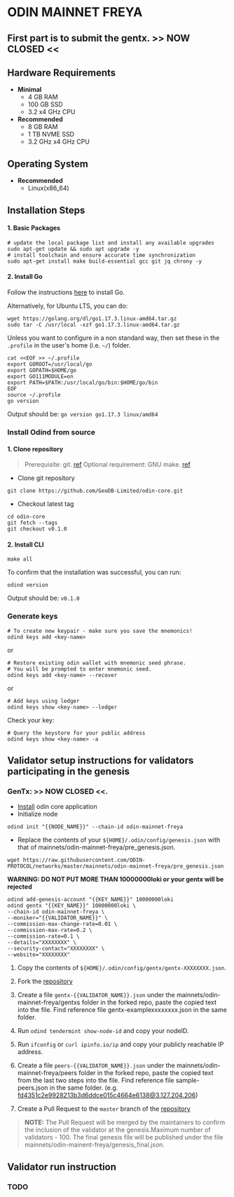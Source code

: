 # ODIN MAINNET FREYA

## First part is to submit the gentx. >> NOW CLOSED <<

## Hardware Requirements
* **Minimal**
    * 4 GB RAM
    * 100 GB SSD
    * 3.2 x4 GHz CPU
* **Recommended**
    * 8 GB RAM
    * 1 TB NVME SSD
    * 3.2 GHz x4 GHz CPU

## Operating System

* **Recommended**
    * Linux(x86_64)

## Installation Steps
#### 1. Basic Packages
```bash:
# update the local package list and install any available upgrades 
sudo apt-get update && sudo apt upgrade -y 
# install toolchain and ensure accurate time synchronization 
sudo apt-get install make build-essential gcc git jq chrony -y
```

#### 2. Install Go
Follow the instructions [here](https://golang.org/doc/install) to install Go.

Alternatively, for Ubuntu LTS, you can do:
```bash:
wget https://golang.org/dl/go1.17.3.linux-amd64.tar.gz
sudo tar -C /usr/local -xzf go1.17.3.linux-amd64.tar.gz
```

Unless you want to configure in a non standard way, then set these in the `.profile` in the user's home (i.e. `~/`) folder.

```bash:
cat <<EOF >> ~/.profile
export GOROOT=/usr/local/go
export GOPATH=$HOME/go
export GO111MODULE=on
export PATH=$PATH:/usr/local/go/bin:$HOME/go/bin
EOF
source ~/.profile
go version
```

Output should be: `go version go1.17.3 linux/amd64`


### Install Odind from source

#### 1. Clone repository

>Prerequisite: git. [ref](https://github.com/git/git)
>Optional requirement: GNU make. [ref](https://www.gnu.org/software/make/manual/html_node/index.html)
* Clone git repository
```shell
git clone https://github.com/GeoDB-Limited/odin-core.git
```
* Checkout latest tag
```shell
cd odin-core
git fetch --tags
git checkout v0.1.0
```
#### 2. Install CLI
```shell
make all
```
	
To confirm that the installation was successful, you can run:

```bash:
odind version
```
Output should be: `v0.1.0`

### Generate keys

```bash:
# To create new keypair - make sure you save the mnemonics!
odind keys add <key-name> 
```

or
```
# Restore existing odin wallet with mnemonic seed phrase. 
# You will be prompted to enter mnemonic seed. 
odind keys add <key-name> --recover
```
or
```
# Add keys using ledger
odind keys show <key-name> --ledger
```

Check your key:
```
# Query the keystore for your public address 
odind keys show <key-name> -a
```


## Validator setup instructions for validators participating in the genesis

### GenTx: >> NOW CLOSED <<.

* [Install](#installation-steps) odin core application
* Initialize node

```shell
odind init "{{NODE_NAME}}" --chain-id odin-mainnet-freya
```

* Replace the contents of your `${HOME}/.odin/config/genesis.json` with that of mainnets/odin-mainnet-freya/pre_genesis.json.

```shell
wget https://raw.githubusercontent.com/ODIN-PROTOCOL/networks/master/mainnets/odin-mainnet-freya/pre_genesis.json
```
**WARNING: DO NOT PUT MORE THAN 10000000loki or your gentx will be rejected**
```shell
odind add-genesis-account "{{KEY_NAME}}" 10000000loki
odind gentx "{{KEY_NAME}}" 10000000loki \
--chain-id odin-mainnet-freya \
--moniker="{{VALIDATOR_NAME}}" \
--commission-max-change-rate=0.01 \
--commission-max-rate=0.2 \
--commission-rate=0.1 \
--details="XXXXXXXX" \
--security-contact="XXXXXXXX" \
--website="XXXXXXXX"
```

1. Copy the contents of `${HOME}/.odin/config/gentx/gentx-XXXXXXXX.json`.
2. Fork the [repository](https://github.com/ODIN-PROTOCOL/networks/)
3. Create a file `gentx-{{VALIDATOR_NAME}}.json` under the mainnets/odin-mainnet-freya/gentxs folder in the forked repo, paste the copied text into the file. Find reference file gentx-examplexxxxxxxx.json in the same folder.
4. Run `odind tendermint show-node-id` and copy your nodeID.
5. Run `ifconfig` or `curl ipinfo.io/ip` and copy your publicly reachable IP address.
6. Create a file `peers-{{VALIDATOR_NAME}}.json` under the mainnets/odin-mainnet-freya/peers folder in the forked repo, paste the copied text from the last two steps into the file. Find reference file sample-peers.json in the same folder. (e.g. fd4351c2e9928213b3d6ddce015c4664e6138@3.127.204.206)

7. Create a Pull Request to the `master` branch of the [repository](https://github.com/ODIN-PROTOCOL/networks)
>**NOTE:** The Pull Request will be merged by the maintainers to confirm the inclusion of the validator at the genesis.Maximum number of validators - 100. The final genesis file will be published under the file mainnets/odin-mainent-freya/genesis_final.json.


## Validator run instruction
### TODO
